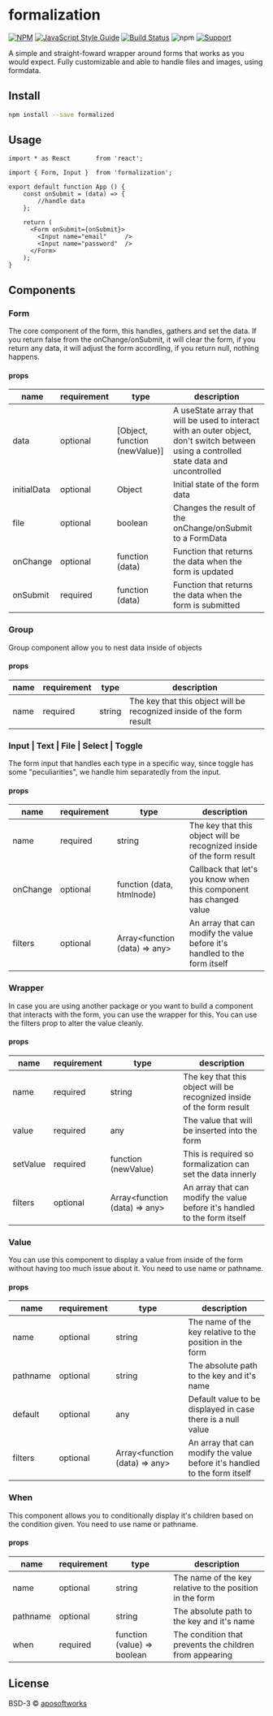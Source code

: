 # formalization


[![NPM](https://img.shields.io/npm/v/formalization.svg)](https://www.npmjs.com/package/formalization) [![JavaScript Style Guide](https://img.shields.io/badge/code_style-standard-brightgreen.svg)](https://standardjs.com) [![Build Status](https://travis-ci.org/aposoftworks/formalization.svg?branch=master)](https://travis-ci.org/aposoftworks/formalization) ![npm](https://img.shields.io/npm/dt/formalization) [![Support](https://img.shields.io/badge/Patreon-Support-orange.svg?logo=Patreon)](https://www.patreon.com/rafaelcorrea)

A simple and straight-foward wrapper around forms that works as you would expect. Fully customizable and able to handle files and images, using formdata.

## Install

```bash
npm install --save formalized
```

## Usage

```tsx
import * as React		from 'react';

import { Form, Input } 	from 'formalization';

export default function App () {
	const onSubmit = (data) => {
		//handle data
	};

    return (
	  <Form onSubmit={onSubmit}>
	  	<Input name="email" 	/>
	  	<Input name="password" 	/>
	  </Form>
    );
}
```

## Components

### Form

The core component of the form, this handles, gathers and set the data. If you return false from the onChange/onSubmit, it will clear the form, if you return any data, it will adjust the form accordling, if you return null, nothing happens.

#### props

|name|requirement|type|description|
|---|---|---|---|
|data|optional|[Object, function (newValue)]|A useState array that will be used to interact with an outer object, don't switch between using a controlled state data and uncontrolled|
|initialData|optional|Object|Initial state of the form data|
|file|optional|boolean|Changes the result of the onChange/onSubmit to a FormData|
|onChange|optional|function (data)|Function that returns the data when the form is updated|
|onSubmit|required|function (data)|Function that returns the data when the form is submitted|

### Group

Group component allow you to nest data inside of objects

#### props

|name|requirement|type|description|
|---|---|---|---|
|name|required|string|The key that this object will be recognized inside of the form result|

### Input | Text | File | Select | Toggle

The form input that handles each type in a specific way, since toggle has some "peculiarities", we handle him separatedly from the input.

#### props

|name|requirement|type|description|
|---|---|---|---|
|name|required|string|The key that this object will be recognized inside of the form result|
|onChange|optional|function (data, htmlnode)|Callback that let's you know when this component has changed value|
|filters|optional|Array<function (data) => any>|An array that can modify the value before it's handled to the form itself|

### Wrapper

In case you are using another package or you want to build a component that interacts with the form, you can use the wrapper for this. You can use the filters prop to alter the value cleanly.

#### props

|name|requirement|type|description|
|---|---|---|---|
|name|required|string|The key that this object will be recognized inside of the form result|
|value|required|any|The value that will be inserted into the form|
|setValue|required|function (newValue)|This is required so formalization can set the data innerly|
|filters|optional|Array<function (data) => any>|An array that can modify the value before it's handled to the form itself|

### Value

You can use this component to display a value from inside of the form without having too much issue about it. You need to use name or pathname.

#### props

|name|requirement|type|description|
|---|---|---|---|
|name|optional|string|The name of the key relative to the position in the form|
|pathname|optional|string|The absolute path to the key and it's name|
|default|optional|any|Default value to be displayed in case there is a null value|
|filters|optional|Array<function (data) => any>|An array that can modify the value before it's handled to the form itself|

### When

This component allows you to conditionally display it's children based on the condition given. You need to use name or pathname.

#### props

|name|requirement|type|description|
|---|---|---|---|
|name|optional|string|The name of the key relative to the position in the form|
|pathname|optional|string|The absolute path to the key and it's name|
|when|required|function (value) => boolean|The condition that prevents the children from appearing|

## License

BSD-3 © [aposoftworks](https://github.com/aposoftworks)
